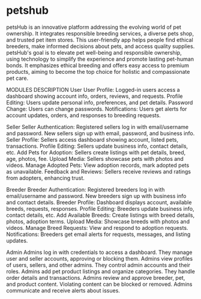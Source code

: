 # petshub
petsHub is an innovative platform addressing the evolving world of pet ownership. It integrates responsible breeding services, a diverse pets shop, and trusted pet item stores. This user-friendly app helps people find ethical breeders, make informed decisions about pets, and access quality supplies. petsHub's goal is to elevate pet well-being and responsible ownership, using technology to simplify the experience and promote lasting pet-human bonds. It emphasizes ethical breeding and offers easy access to premium products, aiming to become the top choice for holistic and compassionate pet care.


MODULES DESCRIPTION
User User Profile: Logged-in users access a dashboard showing account info, orders, reviews, and requests. Profile Editing: Users update personal info, preferences, and pet details. Password Change: Users can change passwords. Notifications: Users get alerts for account updates, orders, and responses to breeding requests.


Seller Seller Authentication: Registered sellers log in with email/username and password. New sellers sign up with email, password, and business info. Seller Profile: Sellers access dashboard showing account, listed pets, transactions. Profile Editing: Sellers update business info, contact details, etc. Add Pets for Adoption: Sellers create listings with pet details, breed, age, photos, fee. Upload Media: Sellers showcase pets with photos and videos. Manage Adopted Pets: View adoption records, mark adopted pets as unavailable. Feedback and Reviews: Sellers receive reviews and ratings from adopters, enhancing trust.


Breeder Breeder Authentication: Registered breeders log in with email/username and password. New breeders sign up with business info and contact details. Breeder Profile: Dashboard displays account, available breeds, requests, responses. Profile Editing: Breeders update business info, contact details, etc. Add Available Breeds: Create listings with breed details, photos, adoption terms. Upload Media: Showcase breeds with photos and videos. Manage Breed Requests: View and respond to adoption requests. Notifications: Breeders get email alerts for requests, messages, and listing updates.

Admin Admins log in with credentials to access a dashboard. They manage user and seller accounts, approving or blocking them. Admins view profiles of users, sellers, and other admins. They control admin accounts and their roles. Admins add pet product listings and organize categories. They handle order details and transactions. Admins review and approve breeder, pet, and product content. Violating content can be blocked or removed. Admins communicate and receive alerts about issues.
